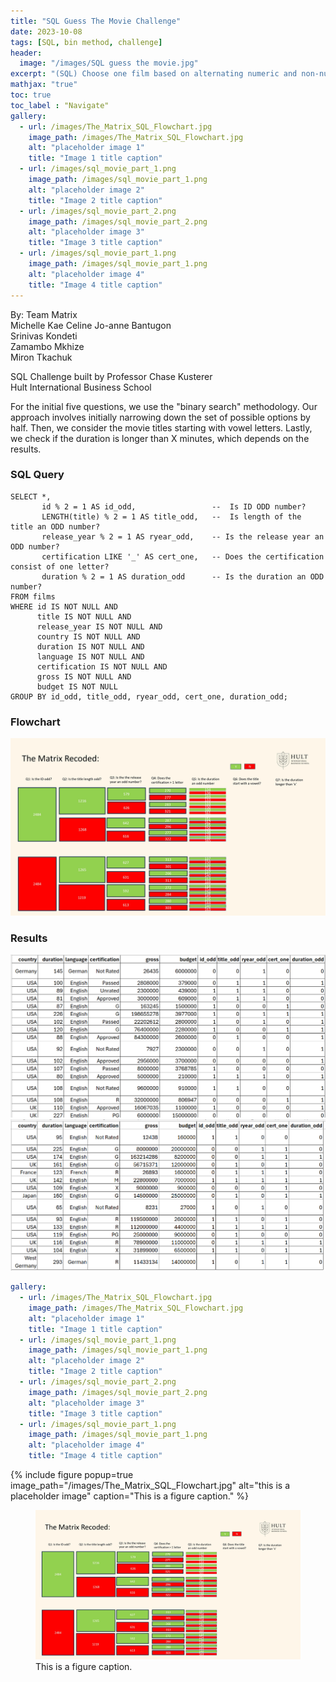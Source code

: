 ```yaml
---
title: "SQL Guess The Movie Challenge"
date: 2023-10-08
tags: [SQL, bin method, challenge]
header:
  image: "/images/SQL guess the movie.jpg"
excerpt: "(SQL) Choose one film based on alternating numeric and non-numeric yes/no questions. Only 3 maximum questions per column are allowed. "
mathjax: "true"
toc: true
toc_label : "Navigate"
gallery:
  - url: /images/The_Matrix_SQL_Flowchart.jpg
    image_path: /images/The_Matrix_SQL_Flowchart.jpg
    alt: "placeholder image 1"
    title: "Image 1 title caption"
  - url: /images/sql_movie_part_1.png
    image_path: /images/sql_movie_part_1.png
    alt: "placeholder image 2"
    title: "Image 2 title caption"
  - url: /images/sql_movie_part_2.png
    image_path: /images/sql_movie_part_2.png
    alt: "placeholder image 3"
    title: "Image 3 title caption"
  - url: /images/sql_movie_part_1.png
    image_path: /images/sql_movie_part_1.png
    alt: "placeholder image 4"
    title: "Image 4 title caption"
---
```

By: Team Matrix <br>
Michelle Kae Celine Jo-anne Bantugon<br>
Srinivas Kondeti <br>
Zamambo Mkhize <br>
Miron Tkachuk<br>

SQL Challenge built by Professor Chase Kusterer <br>
Hult International Business School<br>

For the initial five questions, we use the "binary search" methodology. Our approach involves initially narrowing down the set of possible options by half. Then, we consider the movie titles starting with vowel letters. Lastly, we check if the duration is longer than X minutes, which depends on the results.

### SQL Query
```
SELECT *, 
       id % 2 = 1 AS id_odd,                 --  Is ID ODD number?
       LENGTH(title) % 2 = 1 AS title_odd,   --  Is length of the title an ODD number?
       release_year % 2 = 1 AS ryear_odd,    -- Is the release year an ODD number?
       certification LIKE '_' AS cert_one,   -- Does the certification consist of one letter?
       duration % 2 = 1 AS duration_odd      -- Is the duration an ODD number?
FROM films
WHERE id IS NOT NULL AND
      title IS NOT NULL AND
      release_year IS NOT NULL AND
      country IS NOT NULL AND
      duration IS NOT NULL AND
      language IS NOT NULL AND
      certification IS NOT NULL AND
      gross IS NOT NULL AND
      budget IS NOT NULL
GROUP BY id_odd, title_odd, ryear_odd, cert_one, duration_odd;
```
### Flowchart
![Flowchart](/images/The_Matrix_SQL_Flowchart.jpg)

### <b> Results </b><br>
![SQL Query Results](/images/sql_movie_part_1.png)
<br>
![SQL Query Results](/images/sql_movie_part_2.png)
```yaml
gallery:
  - url: /images/The_Matrix_SQL_Flowchart.jpg
    image_path: /images/The_Matrix_SQL_Flowchart.jpg
    alt: "placeholder image 1"
    title: "Image 1 title caption"
  - url: /images/sql_movie_part_1.png
    image_path: /images/sql_movie_part_1.png
    alt: "placeholder image 2"
    title: "Image 2 title caption"
  - url: /images/sql_movie_part_2.png
    image_path: /images/sql_movie_part_2.png
    alt: "placeholder image 3"
    title: "Image 3 title caption"
  - url: /images/sql_movie_part_1.png
    image_path: /images/sql_movie_part_1.png
    alt: "placeholder image 4"
    title: "Image 4 title caption"
```
{% include figure popup=true image_path="/images/The_Matrix_SQL_Flowchart.jpg" alt="this is a placeholder image" caption="This is a figure caption." %}

<figure>
  <a href="/images/The_Matrix_SQL_Flowchart.jpg" class="image-popup" title="This is a figure caption.">
    <img src="/images/The_Matrix_SQL_Flowchart.jpg" alt="this is a placeholder image">
  </a>
  <figcaption>This is a figure caption.</figcaption>
</figure>

